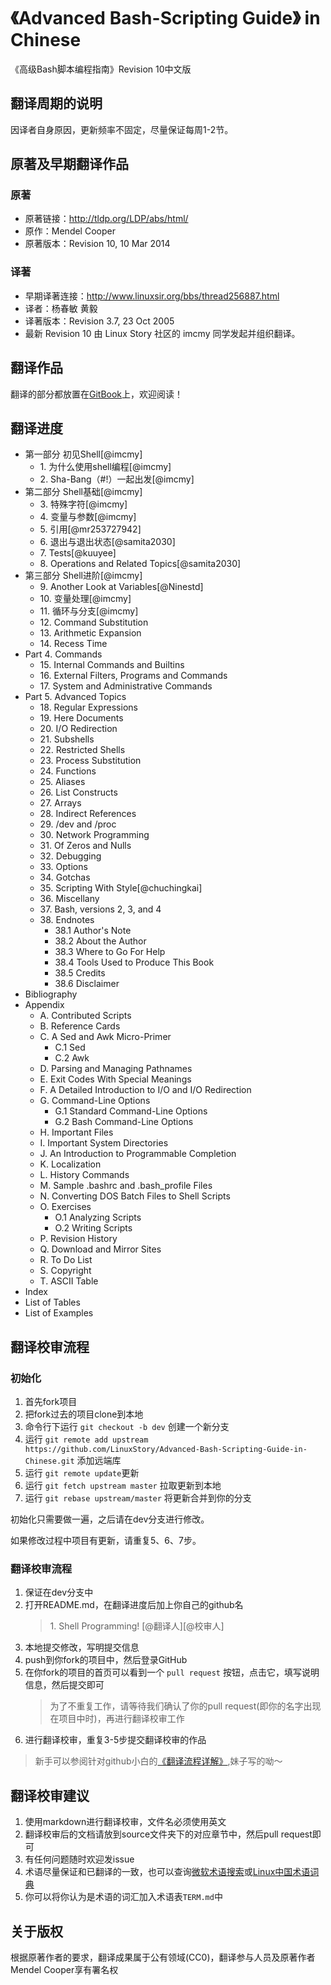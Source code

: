 # 《Advanced Bash-Scripting Guide》 in Chinese

《高级Bash脚本编程指南》Revision 10中文版

## 翻译周期的说明
因译者自身原因，更新频率不固定，尽量保证每周1-2节。

## 原著及早期翻译作品
### 原著
- 原著链接：http://tldp.org/LDP/abs/html/
- 原作：Mendel Cooper
- 原著版本：Revision 10, 10 Mar 2014

### 译著
- 早期译著连接：http://www.linuxsir.org/bbs/thread256887.html
- 译者：杨春敏 黄毅
- 译著版本：Revision 3.7, 23 Oct 2005
- 最新 Revision 10 由 Linux Story 社区的 imcmy 同学发起并组织翻译。

## 翻译作品
翻译的部分都放置在[GitBook](https://www.gitbook.com/book/imcmy/advanced-bash-scripting-guide-in-chinese/details)上，欢迎阅读！

## 翻译进度

- 第一部分 初见Shell[@imcmy]
	- 1\. 为什么使用shell编程[@imcmy]
	- 2\. Sha-Bang（#!）一起出发[@imcmy]
- 第二部分 Shell基础[@imcmy]
	- 3\. 特殊字符[@imcmy]
	- 4\. 变量与参数[@imcmy]
	- 5\. 引用[@mr253727942]
	- 6\. 退出与退出状态[@samita2030]
	- 7\. Tests[@kuuyee]
	- 8\. Operations and Related Topics[@samita2030]
- 第三部分 Shell进阶[@imcmy]
	- 9\. Another Look at Variables[@Ninestd]
	- 10\. 变量处理[@imcmy]
	- 11\. 循环与分支[@imcmy]
	- 12\. Command Substitution
	- 13\. Arithmetic Expansion
	- 14\. Recess Time
- Part 4. Commands
	- 15\. Internal Commands and Builtins
	- 16\. External Filters, Programs and Commands
	- 17\. System and Administrative Commands
- Part 5. Advanced Topics
	- 18\. Regular Expressions
	- 19\. Here Documents
	- 20\. I/O Redirection
	- 21\. Subshells
	- 22\. Restricted Shells
	- 23\. Process Substitution
	- 24\. Functions
	- 25\. Aliases
	- 26\. List Constructs
	- 27\. Arrays
	- 28\. Indirect References
	- 29\. /dev and /proc
	- 30\. Network Programming
	- 31\. Of Zeros and Nulls
	- 32\. Debugging
	- 33\. Options
	- 34\. Gotchas
	- 35\. Scripting With Style[@chuchingkai]
	- 36\. Miscellany
	- 37\. Bash, versions 2, 3, and 4
	- 38\. Endnotes
		- 38.1 Author's Note
		- 38.2 About the Author
		- 38.3 Where to Go For Help
		- 38.4 Tools Used to Produce This Book
		- 38.5 Credits
		- 38.6 Disclaimer
- Bibliography
- Appendix
	- A\. Contributed Scripts
	- B\. Reference Cards
	- C\. A Sed and Awk Micro-Primer
		- C.1 Sed
		- C.2 Awk
	- D\. Parsing and Managing Pathnames
	- E\. Exit Codes With Special Meanings
	- F\. A Detailed Introduction to I/O and I/O Redirection
	- G\. Command-Line Options
		- G.1 Standard Command-Line Options
		- G.2 Bash Command-Line Options
	- H\. Important Files
	- I\. Important System Directories
	- J\. An Introduction to Programmable Completion
	- K\. Localization
	- L\. History Commands
	- M\. Sample .bashrc and .bash_profile Files
	- N\. Converting DOS Batch Files to Shell Scripts
	- O\. Exercises
		- O.1 Analyzing Scripts
		- O.2 Writing Scripts
	- P\. Revision History
	- Q\. Download and Mirror Sites
	- R\. To Do List
	- S\. Copyright
	- T\. ASCII Table
- Index
- List of Tables
- List of Examples

## 翻译校审流程
### 初始化
1. 首先fork项目
2. 把fork过去的项目clone到本地
3. 命令行下运行 `git checkout -b dev` 创建一个新分支
4. 运行 `git remote add upstream https://github.com/LinuxStory/Advanced-Bash-Scripting-Guide-in-Chinese.git` 添加远端库
5. 运行 `git remote update`更新
6. 运行 `git fetch upstream master` 拉取更新到本地
7. 运行 `git rebase upstream/master` 将更新合并到你的分支

初始化只需要做一遍，之后请在dev分支进行修改。

如果修改过程中项目有更新，请重复5、6、7步。

### 翻译校审流程
1. 保证在dev分支中
2. 打开README.md，在翻译进度后加上你自己的github名
	> 1\. Shell Programming! [@翻译人][@校审人]
3. 本地提交修改，写明提交信息
4. push到你fork的项目中，然后登录GitHub
5. 在你fork的项目的首页可以看到一个 `pull request` 按钮，点击它，填写说明信息，然后提交即可
	> 为了不重复工作，请等待我们确认了你的pull request(即你的名字出现在项目中时)，再进行翻译校审工作
6. 进行翻译校审，重复3-5步提交翻译校审的作品


> 新手可以参阅针对github小白的[《翻译流程详解》](https://github.com/LinuxStory/Advanced-Bash-Scripting-Guide-in-Chinese/wiki/%E7%BF%BB%E8%AF%91%E6%B5%81%E7%A8%8B%E8%AF%A6%E8%A7%A3),妹子写的呦～

## 翻译校审建议
1. 使用markdown进行翻译校审，文件名必须使用英文
2. 翻译校审后的文档请放到source文件夹下的对应章节中，然后pull request即可
3. 有任何问题随时欢迎发issue
4. 术语尽量保证和已翻译的一致，也可以查询[微软术语搜索](http://www.microsoft.com/Language/zh-cn/Search.aspx)或[Linux中国术语词典](https://github.com/LCTT/TranslateProject/blob/master/Dict.md)
5. 你可以将你认为是术语的词汇加入术语表`TERM.md`中

## 关于版权
根据原著作者的要求，翻译成果属于公有领域(CC0)，翻译参与人员及原著作者Mendel Cooper享有署名权
